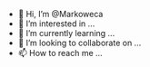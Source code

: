 - 👋 Hi, I’m @Markoweca
- 👀 I’m interested in ...
- 🌱 I’m currently learning ...
- 💞️ I’m looking to collaborate on ...
- 📫 How to reach me ...

<!---
Markoweca/Markoweca is a ✨ special ✨ repository because its `README.md` (this file) appears on your GitHub profile.
You can click the Preview link to take a look at your changes.
--->
